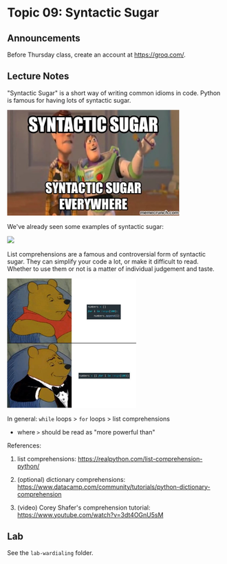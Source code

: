 # Topic 09: Syntactic Sugar

## Announcements

Before Thursday class, create an account at <https://groq.com/>.

## Lecture Notes

"Syntactic Sugar" is a short way of writing common idioms in code.
Python is famous for having lots of syntactic sugar.

<img src=img/syntactic_sugar_everywhere.jpeg width=400px />

We've already seen some examples of syntactic sugar:

<img src=img/while_for.png width=400px />

List comprehensions are a famous and controversial form of syntactic sugar.
They can simplify your code a lot, or make it difficult to read.
Whether to use them or not is a matter of individual judgement and taste.

<img src=img/pooh.jpg width=300px />
<!--
<br>
<br>
<br>

<img src=img/hip.webp width=300px />
-->

In general: `while` loops > `for` loops > list comprehensions

* where `>` should be read as "more powerful than"

References:

1. list comprehensions: https://realpython.com/list-comprehension-python/

1. (optional) dictionary comprehensions: https://www.datacamp.com/community/tutorials/python-dictionary-comprehension

1. (video) Corey Shafer's comprehension tutorial: https://www.youtube.com/watch?v=3dt4OGnU5sM

## Lab

See the `lab-wardialing` folder.
